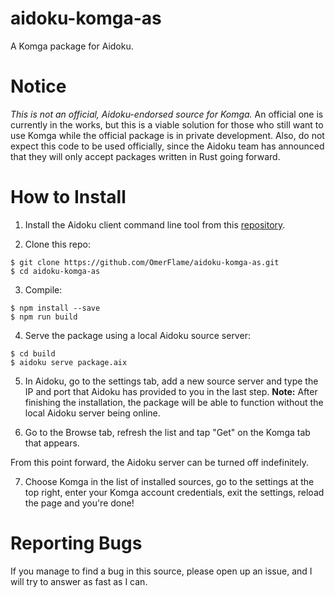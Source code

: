 # aidoku-komga-as
A Komga package for Aidoku.

# **Notice**

*This is not an official, Aidoku-endorsed source for Komga.* An official one is currently in the works, but this is a viable solution for those who still want to use Komga while the official package is in private development. Also, do not expect this code to be used officially, since the Aidoku team has announced that they will only accept packages written in Rust going forward.

# How to Install
1. Install the Aidoku client command line tool from this [repository](https://github.com/Aidoku/aidoku-cli).

2. Clone this repo:

```
$ git clone https://github.com/OmerFlame/aidoku-komga-as.git
$ cd aidoku-komga-as
```

3. Compile:

```
$ npm install --save
$ npm run build
```

4. Serve the package using a local Aidoku source server:

```
$ cd build
$ aidoku serve package.aix
```

5. In Aidoku, go to the settings tab, add a new source server and type the IP and port that Aidoku has provided to you in the last step.
**Note:** After finishing the installation, the package will be able to function without the local Aidoku server being online.

6. Go to the Browse tab, refresh the list and tap "Get" on the Komga tab that appears.

From this point forward, the Aidoku server can be turned off indefinitely.

7. Choose Komga in the list of installed sources, go to the settings at the top right, enter your Komga account credentials, exit the settings, reload the page and you're done!

# Reporting Bugs

If you manage to find a bug in this source, please open up an issue, and I will try to answer as fast as I can.
